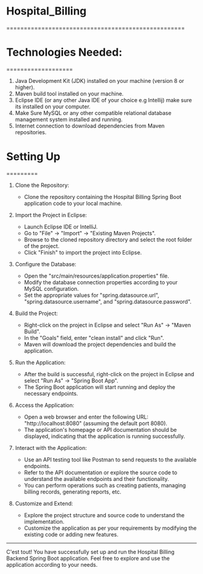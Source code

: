 # Hospital_Billing
 ===================================================

# Technologies Needed:
===================
1) Java Development Kit (JDK) installed on your machine (version 8 or higher).
2) Maven build tool installed on your machine.
3) Eclipse IDE (or any other Java IDE of your choice e.g Intellij) make sure its installed on your computer.
4) Make Sure MySQL or any other compatible relational database management system installed and running.
5) Internet connection to download dependencies from Maven repositories.

# Setting Up 
=========

1) Clone the Repository:
   - Clone the repository containing the Hospital Billing Spring Boot application code to your local machine.

2) Import the Project in Eclipse:
   - Launch Eclipse IDE or IntelliJ.
   - Go to "File" -> "Import" -> "Existing Maven Projects".
   - Browse to the cloned repository directory and select the root folder of the project.
   - Click "Finish" to import the project into Eclipse.
   

3) Configure the Database:
   - Open the "src/main/resources/application.properties" file.
   - Modify the database connection properties according to your MySQL configuration.
   - Set the appropriate values for "spring.datasource.url", "spring.datasource.username", and "spring.datasource.password".

4) Build the Project:
   - Right-click on the project in Eclipse and select "Run As" -> "Maven Build".
   - In the "Goals" field, enter "clean install" and click "Run".
   - Maven will download the project dependencies and build the application.

5) Run the Application:
   - After the build is successful, right-click on the project in Eclipse and select "Run As" -> "Spring Boot App".
   - The Spring Boot application will start running and deploy the necessary endpoints.

6) Access the Application:
   - Open a web browser and enter the following URL: "http://localhost:8080" (assuming the default port 8080).
   - The application's homepage or API documentation should be displayed, indicating that the application is running successfully.

7) Interact with the Application:
   - Use an API testing tool like Postman to send requests to the available endpoints.
   - Refer to the API documentation or explore the source code to understand the available endpoints and their functionality.
   - You can perform operations such as creating patients, managing billing records, generating reports, etc.

8) Customize and Extend:
   - Explore the project structure and source code to understand the implementation.
   - Customize the application as per your requirements by modifying the existing code or adding new features.

------------------------------------------------------------------------------------------------------------------------

C'est tout! You have successfully set up and run the Hospital Billing Backend Spring Boot application. Feel free to explore and use the application according to your needs.

